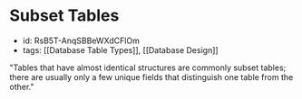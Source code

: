 # Subset Tables
* id: RsB5T-AnqSBBeWXdCFlOm
* tags: [[Database Table Types]], [[Database Design]]

"Tables that have almost identical structures are commonly subset tables; there are usually only a few unique fields that distinguish one table from the other."